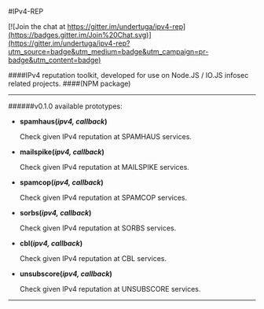 #IPv4-REP

[![Join the chat at https://gitter.im/undertuga/ipv4-rep](https://badges.gitter.im/Join%20Chat.svg)](https://gitter.im/undertuga/ipv4-rep?utm_source=badge&utm_medium=badge&utm_campaign=pr-badge&utm_content=badge)

####IPv4 reputation toolkit, developed for use on Node.JS / IO.JS infosec related projects. 
####(NPM package)
***

######v0.1.0 available prototypes:

- **spamhaus(*ipv4, callback*)**

	Check given IPv4 reputation at SPAMHAUS services.


- **mailspike(*ipv4, callback*)**

	Check given IPv4 reputation at MAILSPIKE services.


- **spamcop(*ipv4, callback*)**

	Check given IPv4 reputation at SPAMCOP services.


- **sorbs(*ipv4, callback*)**

	Check given IPv4 reputation at SORBS services.


- **cbl(*ipv4, callback*)**

	Check given IPv4 reputation at CBL services.


- **unsubscore(*ipv4, callback*)**

	Check given IPv4 reputation at UNSUBSCORE services.
	
***
